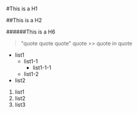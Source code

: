 #This is a H1

##This is a H2

######This is a H6

> "quote quote quote"
> quote >> quote in quote

* list1
  * list1-1
    * list1-1-1
  * list1-2
* list2

1. list1
2. list2
3. list3
